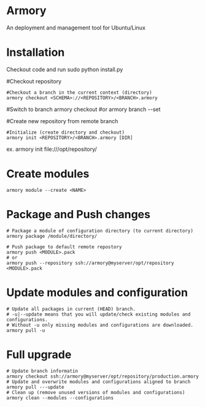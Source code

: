 # Armory
An deployment and management tool for Ubuntu/Linux

# Installation
Checkout code and run sudo python install.py

#Checkout repository

    #Checkout a branch in the current context (directory)
    armory checkout <SCHEMA>://<REPOSITORY>/<BRANCH>.armory
    
#Switch to branch
    armory checkout <BRANCH>
    #or
    armory branch --set <BRANCH> 

#Create new repository from remote branch

    #Initialize (create directory and checkout)
    armory init <REPOSITORY>/<BRANCH>.armory [DIR]

ex. armory init file:///opt/repository/

# Create modules
 
    armory module --create <NAME>

# Package and Push changes
    
    # Package a module of configuration directory (to current directory)
    armory package /module/directory/
    
    # Push package to default remote repostory
    armory push <MODULE>.pack
    # or
    armory push --repository ssh://armory@myserver/opt/repository <MODULE>.pack

# Update modules and configuration

    # Update all packages in current (HEAD) branch.
    # -u|--update means that you will update/check existing modules and configurations.
    # Without -u only missing modules and configurations are downloaded.
    armory pull -u
    
# Full upgrade
    # Update branch informatin
    armory checkout ssh://armory@myserver/opt/repository/production.armory
    # Update and overwrite modules and configurations aligned to branch
    armory pull ---update
    # Clean up (remove unused versions of modules and configurations)
    armory clean --modules --configurations
